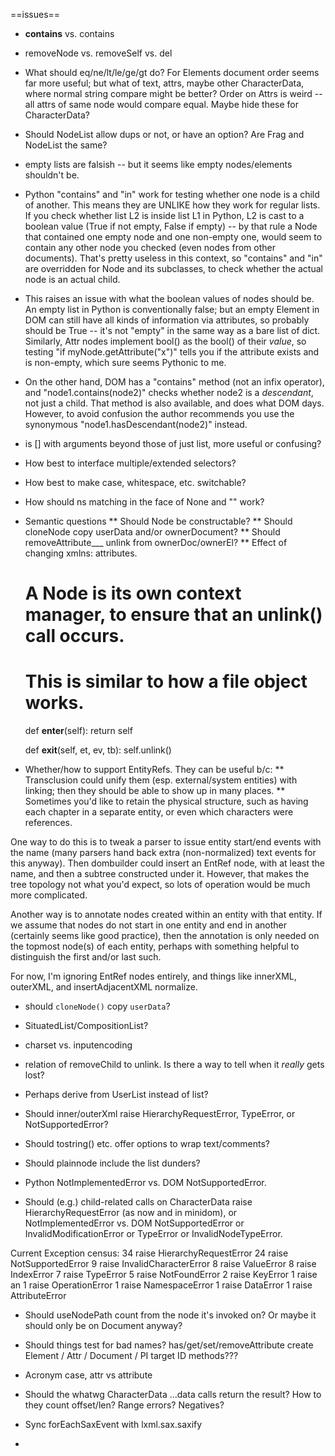 ==issues==

* __contains__ vs. contains

* removeNode vs. removeSelf vs. del

* What should eq/ne/lt/le/ge/gt do?
For Elements document order seems far
more useful; but what of text, attrs, maybe other CharacterData, where
normal string compare might be better? Order on Attrs is weird -- all attrs
of same node would compare equal. Maybe hide these for CharacterData?

* Should NodeList allow dups or not, or have an option? Are
Frag and NodeList the same?

* empty lists are falsish -- but it seems like empty nodes/elements shouldn't be.

* Python "contains" and "in" work for testing whether one node is a
child of another. This means they are UNLIKE how they work for regular lists.
If you check whether list L2 is inside list L1 in Python, L2 is cast to a
boolean value (True if not empty, False if empty) -- by that rule a Node that
contained one empty node and one non-empty one, would seem to contain any other
node you checked (even nodes from other documents). That's pretty useless in
this context, so "contains" and "in" are overridden for Node and its
subclasses, to check whether the actual node is an actual child.

* This raises an issue with what the boolean values of nodes should be.
An empty list in Python is conventionally false; but an empty Element in DOM
can still have all kinds of information via attributes, so probably should be
True -- it's not "empty" in the same way as a bare list of dict.
Similarly, Attr nodes implement bool() as the bool() of their *value*, so
testing "if myNode.getAttribute("x")" tells you if the attribute exists and
is non-empty, which sure seems Pythonic to me.

* On the other hand, DOM has a "contains" method (not an infix operator),
and "node1.contains(node2)" checks whether node2 is a *descendant*, not
just a child. That method is also available, and does what DOM days. However,
to avoid confusion the author recommends you use the synonymous
"node1.hasDescendant(node2)" instead.

* is [] with arguments beyond those of just list, more useful or confusing?

* How best to interface multiple/extended selectors?

* How best to make case, whitespace, etc. switchable?

* How should ns matching in the face of None and "" work?

* Semantic questions
** Should Node be constructable?
** Should cloneNode copy userData and/or ownerDocument?
** Should removeAttribute___ unlink from ownerDoc/ownerEl?
** Effect of changing xmlns: attributes.

    # A Node is its own context manager, to ensure that an unlink() call occurs.
    # This is similar to how a file object works.
    def __enter__(self):
        return self

    def __exit__(self, et, ev, tb):
        self.unlink()

* Whether/how to support EntityRefs.
They can be useful b/c:
** Transclusion could unify them (esp. external/system entities) with linking;
then they should be able to show up in many places.
** Sometimes you'd like to retain the physical structure, such as having
each chapter in a separate entity, or even which characters were references.

One way to do this is to tweak a parser to issue entity start/end events
with the name (many parsers hand back extra (non-normalized) text events for
this anyway). Then dombuilder could insert an EntRef node, with at least the
name, and then a subtree constructed under it. However, that makes the tree
topology not what you'd expect, so lots of operation would be much more complicated.

Another way is to annotate nodes created within an entity with that entity.
If we assume that nodes do not start in one entity and end in another (certainly
seems like good practice), then the annotation is only needed on the topmost
node(s) of each entity, perhaps with something helpful to distinguish the
first and/or last such.

For now, I'm ignoring EntRef nodes entirely, and things like innerXML,
outerXML, and insertAdjacentXML normalize.

* should `cloneNode()` copy `userData`?

* SituatedList/CompositionList?

* charset vs. inputencoding

* relation of removeChild to unlink. Is there a way to tell when it *really*
gets lost?

* Perhaps derive from UserList instead of list?

* Should inner/outerXml
raise HierarchyRequestError, TypeError, or NotSupportedError?

* Should tostring() etc. offer options to wrap text/comments?

* Should plainnode include the list dunders?

* Python NotImplementedError vs. DOM NotSupportedError.

* Should (e.g.) child-related calls on CharacterData raise
HierarchyRequestError (as now and in minidom),
or NotImplementedError vs. DOM NotSupportedError
or InvalidModificationError or TypeError or InvalidNodeTypeError.

Current Exception census:
  34  raise HierarchyRequestError
  24  raise NotSupportedError
   9  raise InvalidCharacterError
   8  raise ValueError
   8  raise IndexError
   7  raise TypeError
   5  raise NotFoundError
   2  raise KeyError
   1  raise an
   1  raise OperationError
   1  raise NamespaceError
   1  raise DataError
   1  raise AttributeError

* Should useNodePath count from the node it's invoked on? Or maybe it should
only be on Document anyway?

* Should things test for bad names?
    has/get/set/removeAttribute
    create Element / Attr / Document / PI target
    ID methods???

* Acronym case, attr vs attribute

* Should the whatwg CharacterData ...data calls return the result?
How to they count offset/len? Range errors? Negatives?

* Sync forEachSaxEvent with lxml.sax.saxify

*

